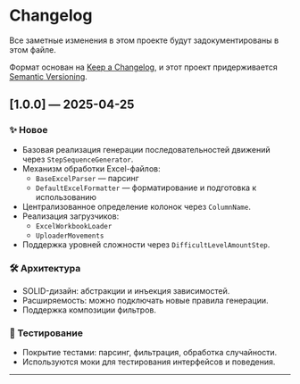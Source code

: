 # Changelog

Все заметные изменения в этом проекте будут задокументированы в этом файле.

Формат основан на [Keep a Changelog](https://keepachangelog.com/ru/1.0.0/), и этот проект
придерживается [Semantic Versioning](https://semver.org/lang/ru/).

## [1.0.0] — 2025-04-25

### ✨ Новое

- Базовая реализация генерации последовательностей движений через `StepSequenceGenerator`.
- Механизм обработки Excel-файлов:
  - `BaseExcelParser` — парсинг
  - `DefaultExcelFormatter` — форматирование и подготовка к использованию
- Централизованное определение колонок через `ColumnName`.
- Реализация загрузчиков:
  - `ExcelWorkbookLoader`
  - `UploaderMovements`
- Поддержка уровней сложности через `DifficultLevelAmountStep`.

### 🛠 Архитектура

- SOLID-дизайн: абстракции и инъекция зависимостей.
- Расширяемость: можно подключать новые правила генерации.
- Поддержка композиции фильтров.

### 🧪 Тестирование

- Покрытие тестами: парсинг, фильтрация, обработка случайности.
- Используются моки для тестирования интерфейсов и поведения.

---

